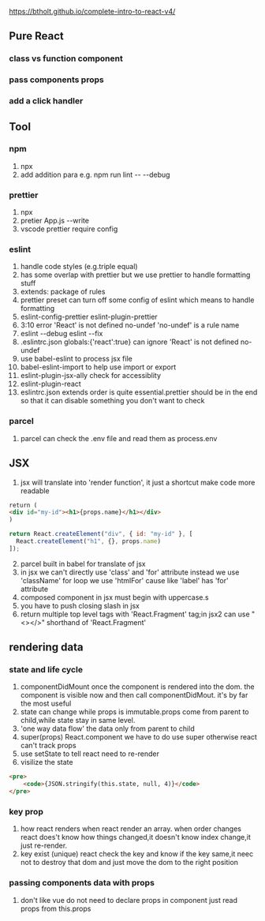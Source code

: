 https://btholt.github.io/complete-intro-to-react-v4/

## Pure React

### class vs function component

### pass components props

### add a click handler

## Tool

### npm

1. npx
2. add addition para e.g. npm run lint -- --debug

### prettier

1. npx
2. pretier App.js --write
3. vscode prettier require config

### eslint

1. handle code styles (e.g.triple equal)
2. has some overlap with prettier but we use prettier to handle formatting stuff
3. extends: package of rules
4. prettier preset can turn off some config of eslint which means to handle formatting
5. eslint-config-prettier eslint-plugin-prettier
6. 3:10 error 'React' is not defined no-undef 'no-undef' is a rule name
7. eslint --debug eslint --fix
8. .eslintrc.json globals:{'react':true} can ignore 'React' is not defined no-undef
9. use babel-eslint to process jsx file
10. babel-eslint-import to help use import or export
11. eslint-plugin-jsx-ally check for accessiblity
12. eslint-plugin-react
13. eslintrc.json extends order is quite essential.prettier should be in the end so that it can disable something you don't want to check

### parcel

1. parcel can check the .env file and read them as process.env

## JSX

1. jsx will translate into 'render function', it just a shortcut make code more readable

```html
return (
<div id="my-id"><h1>{props.name}</h1></div>
)
```

```javascript
return React.createElement("div", { id: "my-id" }, [
  React.createElement("h1", {}, props.name)
]);
```

2. parcel built in babel for translate of jsx
3. in jsx we can't directly use 'class' and 'for' attribute instead we use 'className' for loop we use 'htmlFor' cause like 'label' has 'for' attribute
4. composed component in jsx must begin with uppercase.s
5. you have to push closing slash in jsx
6. return multiple top level tags with 'React.Fragment' tag;in jsx2 can use "<></>" shorthand of 'React.Fragment'

## rendering data

### state and life cycle

1. componentDidMount once the component is rendered into the dom. the component is visible now and then call
   componentDidMout. it's by far the most useful
2. state can change while props is immutable.props come from parent to child,while state stay in same level.
3. 'one way data flow' the data only from parent to child
4. super(props) React.component we have to do use super otherwise react can't track props
5. use setState to tell react need to re-render
6. visilize the state

```html
<pre>
    <code>{JSON.stringify(this.state, null, 4)}</code>
</pre>
```

### key prop

1. how react renders
   when react render an array. when order changes react does't know how things changed,it doesn't know index change,it just re-render.
2. key exist (unique)
   react check the key and know if the key same,it neec not to destroy that dom and just move the dom to the right position

### passing components data with props

1. don't like vue do not need to declare props in component just read props from this.props
